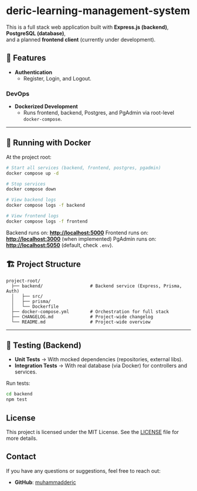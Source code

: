 # deric-learning-management-system

This is a full stack web application built with **Express.js (backend)**, **PostgreSQL (database)**,  
and a planned **frontend client** (currently under development).  

## 🚀 Features
- **Authentication**
  - Register, Login, and Logout.

### DevOps
- **Dockerized Development**
  - Runs frontend, backend, Postgres, and PgAdmin via root-level `docker-compose`.

---

## 🐳 Running with Docker
At the project root:

```sh
# Start all services (backend, frontend, postgres, pgadmin)
docker compose up -d

# Stop services
docker compose down

# View backend logs
docker compose logs -f backend

# View frontend logs
docker compose logs -f frontend
```

Backend runs on: **[http://localhost:5000](http://localhost:5000)**
Frontend runs on: **[http://localhost:3000](http://localhost:3000)** (when implemented)
PgAdmin runs on: **[http://localhost:5050](http://localhost:5050)** (default, check `.env`).


## 🏗️ Project Structure

```
project-root/
  ├── backend/                  # Backend service (Express, Prisma, Auth)
  │   ├── src/
  │   ├── prisma/
  │   └── Dockerfile
  ├── docker-compose.yml        # Orchestration for full stack
  ├── CHANGELOG.md              # Project-wide changelog
  └── README.md                 # Project-wide overview
```

---
## 🧪 Testing (Backend)

* **Unit Tests** → With mocked dependencies (repositories, external libs).
* **Integration Tests** → With real database (via Docker) for controllers and services.

Run tests:

```sh
cd backend
npm test
```

## License

This project is licensed under the MIT License. See the [LICENSE](LICENSE) file for more details.

## Contact

If you have any questions or suggestions, feel free to reach out:

- **GitHub**: [muhammadderic](https://github.com/muhammadderic)